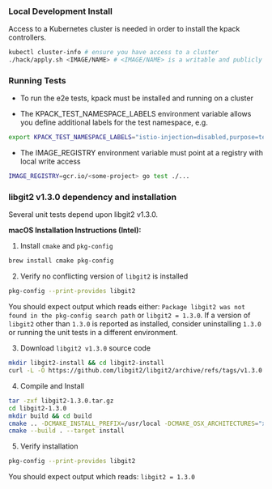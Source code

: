 ### Local Development Install

Access to a Kubernetes cluster is needed in order to install the kpack controllers.

```bash
kubectl cluster-info # ensure you have access to a cluster
./hack/apply.sh <IMAGE/NAME> # <IMAGE/NAME> is a writable and publicly accessible location 
```

### Running Tests

* To run the e2e tests, kpack must be installed and running on a cluster

* The KPACK_TEST_NAMESPACE_LABELS environment variable allows you define additional labels for the test namespace, e.g.

```bash
export KPACK_TEST_NAMESPACE_LABELS="istio-injection=disabled,purpose=test"
```

* The IMAGE_REGISTRY environment variable must point at a registry with local write access 

```bash
IMAGE_REGISTRY=gcr.io/<some-project> go test ./...
```

### libgit2 v1.3.0 dependency and installation

Several unit tests depend upon libgit2 v1.3.0.

__macOS Installation Instructions (Intel):__

1. Install `cmake` and `pkg-config`
```bash
brew install cmake pkg-config
```
2. Verify no conflicting version of `libgit2` is installed

```bash
pkg-config --print-provides libgit2
```

You should expect output which reads either: `Package libgit2 was not found in the pkg-config search path` or `libgit2 = 1.3.0`. If a version of `libgit2` other than `1.3.0` is reported as installed, consider uninstalling `1.3.0` or running the unit tests in a different environment.

3. Download `libgit2 v1.3.0` source code
```bash
mkdir libgit2-install && cd libgit2-install
curl -L -O https://github.com/libgit2/libgit2/archive/refs/tags/v1.3.0.tar.gz
```

4. Compile and Install
```bash
tar -zxf libgit2-1.3.0.tar.gz
cd libgit2-1.3.0
mkdir build && cd build
cmake .. -DCMAKE_INSTALL_PREFIX=/usr/local -DCMAKE_OSX_ARCHITECTURES="x86_64"
cmake --build . --target install
```

5. Verify installation
```bash
pkg-config --print-provides libgit2
```

You should expect output which reads: `libgit2 = 1.3.0`
